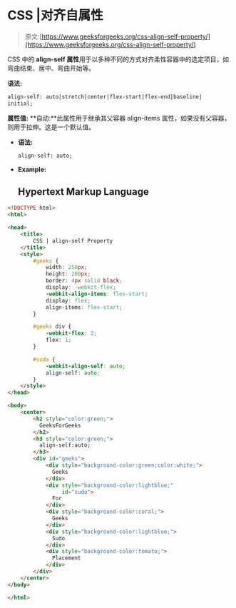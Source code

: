 # CSS |对齐自属性

> 原文:[https://www.geeksforgeeks.org/css-align-self-property/](https://www.geeksforgeeks.org/css-align-self-property/)

CSS 中的 **align-self 属性**用于以多种不同的方式对齐柔性容器中的选定项目，如弯曲结束、居中、弯曲开始等。

**语法:**

```html
align-self: auto|stretch|center|flex-start|flex-end|baseline|
initial;
```

**属性值:**
**自动:**此属性用于继承其父容器 align-items 属性，如果没有父容器，则用于拉伸。这是一个默认值。

*   **语法:**

    ```html
    align-self: auto;
    ```

*   **Example:**

    ## Hypertext Markup Language

```html
<!DOCTYPE html>
<html>

<head>
    <title>
        CSS | align-self Property
    </title>
    <style>
        #geeks {
            width: 250px;
            height: 200px;
            border: 4px solid black;
            display: -webkit-flex;
            -webkit-align-items: flex-start;
            display: flex;
            align-items: flex-start;
        }

        #geeks div {
            -webkit-flex: 2;
            flex: 1;
        }

        #sudo {
            -webkit-align-self: auto;
            align-self: auto;
        }
    </style>
</head>

<body>
    <center>
        <h2 style="color:green;">
          GeeksForGeeks
        </h2>
        <h3 style="color:green;">
          align-self:auto;
        </h3>
        <div id="geeks">
            <div style="background-color:green;color:white;">
              Geeks
            </div>
            <div style="background-color:lightblue;"
                 id="sudo">
              For
            </div>
            <div style="background-color:coral;">
              Geeks
            </div>
            <div style="background-color:lightblue;">
              Sudo
            </div>
            <div style="background-color:tomato;">
              Placement
            </div>
        </div>
    </center>
</body>

</html>         
```